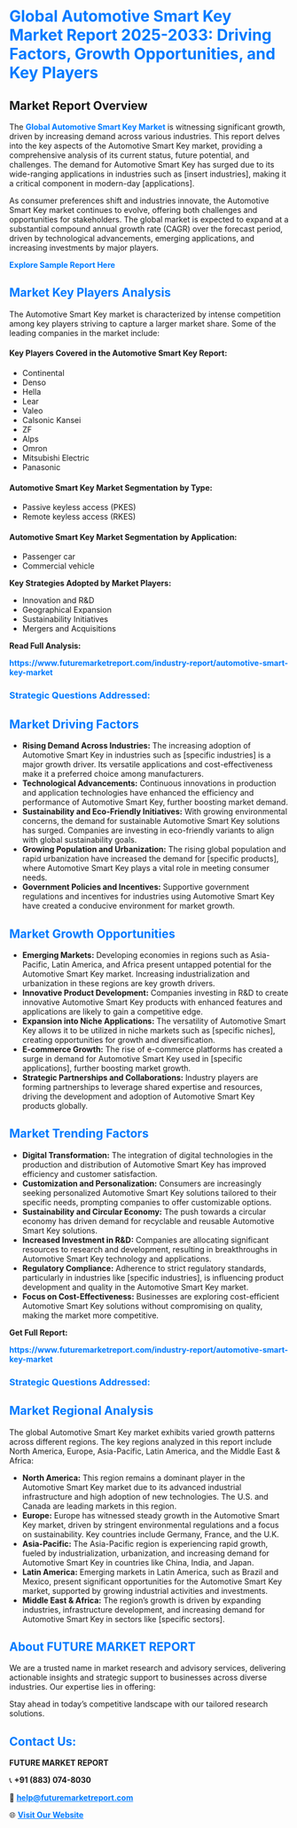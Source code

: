 <h1 style="color: #007BFF;">Global Automotive Smart Key Market Report 2025-2033: Driving Factors, Growth Opportunities, and Key Players</h1>

<section id="overview">
<h2>Market Report Overview</h2>
<p>The <a href="https://www.futuremarketreport.com/industry-report/automotive-smart-key-market" style="color: #007BFF; text-decoration: none;"><strong>Global Automotive Smart Key Market</strong></a> is witnessing significant growth, driven by increasing demand across various industries. This report delves into the key aspects of the Automotive Smart Key market, providing a comprehensive analysis of its current status, future potential, and challenges. The demand for Automotive Smart Key has surged due to its wide-ranging applications in industries such as [insert industries], making it a critical component in modern-day [applications].</p>
<p>As consumer preferences shift and industries innovate, the Automotive Smart Key market continues to evolve, offering both challenges and opportunities for stakeholders. The global market is expected to expand at a substantial compound annual growth rate (CAGR) over the forecast period, driven by technological advancements, emerging applications, and increasing investments by major players.</p>
</section>

<section id="overview">
<p><a href="https://www.futuremarketreport.com/request-sample/reportId=41123" style="color: #007BFF; text-decoration: none;"><strong>Explore Sample Report Here</strong></a></p>
</section>

<section id="key-players">
<h2 style="color: #007BFF;">Market Key Players Analysis</h2>
<p>The Automotive Smart Key market is characterized by intense competition among key players striving to capture a larger market share. Some of the leading companies in the market include:</p>
<h4>Key Players Covered in the Automotive Smart Key Report:</h4>
<ul><li>Continental</li><li>Denso</li><li>Hella</li><li>Lear</li><li>Valeo</li><li>Calsonic Kansei</li><li>ZF</li><li>Alps</li><li>Omron</li><li>Mitsubishi Electric</li><li>Panasonic</li></ul>
<h4>Automotive Smart Key Market Segmentation by Type:</h4>
<ul><li>Passive keyless access (PKES)</li><li>Remote keyless access (RKES)</li></ul>

<h4>Automotive Smart Key Market Segmentation by Application:</h4>
<ul><li>Passenger car</li><li>Commercial vehicle</li></ul>
<p><strong>Key Strategies Adopted by Market Players:</strong></p>
<ul>
<li>Innovation and R&D</li>
<li>Geographical Expansion</li>
<li>Sustainability Initiatives</li>
<li>Mergers and Acquisitions</li>
</ul>
</section>

<section>
<p><strong>Read Full Analysis: </strong></p><a href="https://www.futuremarketreport.com/industry-report/automotive-smart-key-market" style="color: #007BFF; text-decoration: none;"><strong>https://www.futuremarketreport.com/industry-report/automotive-smart-key-market</strong></a>
<h3 style="color: #007BFF;">Strategic Questions Addressed:</h3>
</section>

<section id="driving-factors">
<h2 style="color: #007BFF;">Market Driving Factors</h2>
<ul>
<li><strong>Rising Demand Across Industries:</strong> The increasing adoption of Automotive Smart Key in industries such as [specific industries] is a major growth driver. Its versatile applications and cost-effectiveness make it a preferred choice among manufacturers.</li>
<li><strong>Technological Advancements:</strong> Continuous innovations in production and application technologies have enhanced the efficiency and performance of Automotive Smart Key, further boosting market demand.</li>
<li><strong>Sustainability and Eco-Friendly Initiatives:</strong> With growing environmental concerns, the demand for sustainable Automotive Smart Key solutions has surged. Companies are investing in eco-friendly variants to align with global sustainability goals.</li>
<li><strong>Growing Population and Urbanization:</strong> The rising global population and rapid urbanization have increased the demand for [specific products], where Automotive Smart Key plays a vital role in meeting consumer needs.</li>
<li><strong>Government Policies and Incentives:</strong> Supportive government regulations and incentives for industries using Automotive Smart Key have created a conducive environment for market growth.</li>
</ul>
</section>

<section id="growth-opportunities">
<h2 style="color: #007BFF;">Market Growth Opportunities</h2>
<ul>
<li><strong>Emerging Markets:</strong> Developing economies in regions such as Asia-Pacific, Latin America, and Africa present untapped potential for the Automotive Smart Key market. Increasing industrialization and urbanization in these regions are key growth drivers.</li>
<li><strong>Innovative Product Development:</strong> Companies investing in R&D to create innovative Automotive Smart Key products with enhanced features and applications are likely to gain a competitive edge.</li>
<li><strong>Expansion into Niche Applications:</strong> The versatility of Automotive Smart Key allows it to be utilized in niche markets such as [specific niches], creating opportunities for growth and diversification.</li>
<li><strong>E-commerce Growth:</strong> The rise of e-commerce platforms has created a surge in demand for Automotive Smart Key used in [specific applications], further boosting market growth.</li>
<li><strong>Strategic Partnerships and Collaborations:</strong> Industry players are forming partnerships to leverage shared expertise and resources, driving the development and adoption of Automotive Smart Key products globally.</li>
</ul>
</section>

<section id="trending-factors">
<h2 style="color: #007BFF;">Market Trending Factors</h2>
<ul>
<li><strong>Digital Transformation:</strong> The integration of digital technologies in the production and distribution of Automotive Smart Key has improved efficiency and customer satisfaction.</li>
<li><strong>Customization and Personalization:</strong> Consumers are increasingly seeking personalized Automotive Smart Key solutions tailored to their specific needs, prompting companies to offer customizable options.</li>
<li><strong>Sustainability and Circular Economy:</strong> The push towards a circular economy has driven demand for recyclable and reusable Automotive Smart Key solutions.</li>
<li><strong>Increased Investment in R&D:</strong> Companies are allocating significant resources to research and development, resulting in breakthroughs in Automotive Smart Key technology and applications.</li>
<li><strong>Regulatory Compliance:</strong> Adherence to strict regulatory standards, particularly in industries like [specific industries], is influencing product development and quality in the Automotive Smart Key market.</li>
<li><strong>Focus on Cost-Effectiveness:</strong> Businesses are exploring cost-efficient Automotive Smart Key solutions without compromising on quality, making the market more competitive.</li>
</ul>
</section>

<section>
<p><strong>Get Full Report: </strong></p><a href="https://www.futuremarketreport.com/industry-report/automotive-smart-key-market" style="color: #007BFF; text-decoration: none;"><strong>https://www.futuremarketreport.com/industry-report/automotive-smart-key-market</strong></a>
<h3 style="color: #007BFF;">Strategic Questions Addressed:</h3>
</section>


<section id="regional-analysis">
<h2 style="color: #007BFF;">Market Regional Analysis</h2>
<p>The global Automotive Smart Key market exhibits varied growth patterns across different regions. The key regions analyzed in this report include North America, Europe, Asia-Pacific, Latin America, and the Middle East & Africa:</p>
<ul>
<li><strong>North America:</strong> This region remains a dominant player in the Automotive Smart Key market due to its advanced industrial infrastructure and high adoption of new technologies. The U.S. and Canada are leading markets in this region.</li>
<li><strong>Europe:</strong> Europe has witnessed steady growth in the Automotive Smart Key market, driven by stringent environmental regulations and a focus on sustainability. Key countries include Germany, France, and the U.K.</li>
<li><strong>Asia-Pacific:</strong> The Asia-Pacific region is experiencing rapid growth, fueled by industrialization, urbanization, and increasing demand for Automotive Smart Key in countries like China, India, and Japan.</li>
<li><strong>Latin America:</strong> Emerging markets in Latin America, such as Brazil and Mexico, present significant opportunities for the Automotive Smart Key market, supported by growing industrial activities and investments.</li>
<li><strong>Middle East & Africa:</strong> The region’s growth is driven by expanding industries, infrastructure development, and increasing demand for Automotive Smart Key in sectors like [specific sectors].</li>
</ul>
</section>

<footer>
<h2 style="color: #007BFF;">About FUTURE MARKET REPORT</h2>
<p>We are a trusted name in market research and advisory services, delivering actionable insights and strategic support to businesses across diverse industries. Our expertise lies in offering:</p>

<p>Stay ahead in today’s competitive landscape with our tailored research solutions.</p>

<h2 style="color: #007BFF;">Contact Us:</h2>
<p><strong>FUTURE MARKET REPORT</strong></p>
<p>📞 <strong>+91 (883) 074-8030</strong></p>
<p>📧 <strong><a href="mailto:help@futuremarketreport.com" style="color: #007BFF;">help@futuremarketreport.com</a></strong></p>
<p>🌐 <strong><a href="https://www.futuremarketreport.com/" style="color: #007BFF;">Visit Our Website</a></strong></p>
</footer>